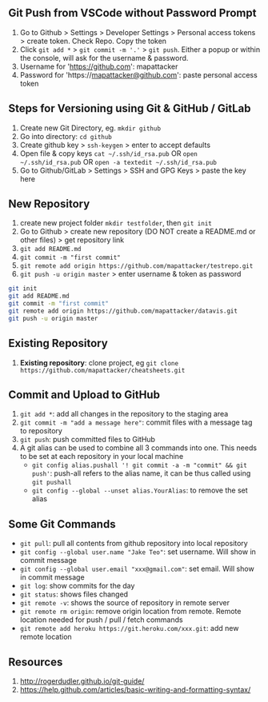## Git Push from VSCode without Password Prompt
1) Go to Github > Settings > Developer Settings > Personal access tokens > create token. Check Repo. Copy the token
2) Click `git add *` > `git commit -m '.'` > `git push`. Either a popup or within the console, will ask for the username & password.
3) Username for 'https://github.com': mapattacker
4) Password for 'https://mapattacker@github.com': paste personal access token

## Steps for Versioning using Git & GitHub / GitLab

1) Create new Git Directory, eg. `mkdir github`
2) Go into directory: `cd github`
3) Create github key > `ssh-keygen` > enter to accept defaults
4) Open file & copy keys `cat ~/.ssh/id_rsa.pub` OR `open ~/.ssh/id_rsa.pub` OR `open -a textedit ~/.ssh/id_rsa.pub`
5) Go to Github/GitLab > Settings > SSH and GPG Keys > paste the key here

## New Repository
1) create new project folder `mkdir testfolder`, then `git init`
2) Go to Github > create new repository (DO NOT create a README.md or other files) > get repository link
3) `git add README.md`
4) `git commit -m "first commit"`
5) `git remote add origin https://github.com/mapattacker/testrepo.git`
6) `git push -u origin master` > enter username & token as password

```bash
git init
git add README.md
git commit -m "first commit"
git remote add origin https://github.com/mapattacker/datavis.git
git push -u origin master
```

## Existing Repository
1) __Existing repository__: clone project, eg `git clone https://github.com/mapattacker/cheatsheets.git`

## Commit and Upload to GitHub
1) `git add *`: add all changes in the repository to the staging area
2) `git commit -m "add a message here"`: commit files with a message tag to repository
3) `git push`: push committed files to GitHub
4) A git alias can be used to combine all 3 commands into one. This needs to be set at each repository in your local machine
    * ``git config alias.pushall '! git commit -a -m "commit" && git push'``: push-all refers to the alias name, it can be thus called using ``git pushall``
    * ``git config --global --unset alias.YourAlias``: to remove the set alias

## Some Git Commands
   * `git pull`: pull all contents from github repository into local repository
   * `git config --global user.name "Jake Teo"`: set username. Will show in commit message
   * `git config --global user.email "xxx@gmail.com"`: set email. Will show in commit message
   * `git log`: show commits for the day
   * `git status`: shows files changed
   * `git remote -v`: shows the source of repository in remote server
   * `git remote rm origin`: remove origin location from remote. Remote location needed for push / pull / fetch commands
   * `git remote add heroku https://git.heroku.com/xxx.git`: add new remote location

## Resources
1) http://rogerdudler.github.io/git-guide/
2) https://help.github.com/articles/basic-writing-and-formatting-syntax/
